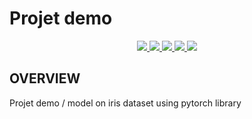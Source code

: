 # Projet demo
<p align="center">
    <a href="https://www.python.org/doc/" alt="Python 3.7">
        <img src="https://img.shields.io/badge/python-v3.7+-blue.svg" />
    </a>
    <a href="https://github.com/EDJINEDJA/icd10-db-4-icd10taskclassification/blob/main/License" alt="Licence">
        <img src="https://img.shields.io/badge/license-MIT-yellow.svg" />
    </a>
    <a href="https://github.com/EDJINEDJA/icd10-db-4-icd10taskclassification/commits/main" alt="Commits">
        <img src="https://img.shields.io/github/last-commit/mhaythornthwaite/Football_Prediction_Project/master" />
    </a>
    <a href="https://github.com/EDJINEDJA/icd10-db-4-icd10taskclassification" alt="Activity">
        <img src="https://img.shields.io/badge/contributions-welcome-orange.svg" />
    </a>
    <a href="https://github.com/EDJINEDJA/icd10-db-4-icd10taskclassification" alt="Web Status">
        <img src="https://img.shields.io/website?down_color=red&down_message=down&up_color=success&up_message=up&url=http%3A%2F%2Fmatthaythornthwaite.pythonanywhere.com%2F" />
    </a>
</p>

## OVERVIEW
Projet demo / model on iris dataset using pytorch library